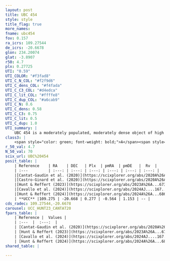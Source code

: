 ```yaml
---
layout: post
title: UBC 454
style: style
title_flag: true
more_names: 
fname: ubc454
fov: 0.157
ra_icrs: 109.27544
de_icrs: -20.6678
glon: 234.20074
glat: -3.8907
r50: 4.7
plx: 0.27725
UTI: "0.59"
UTI_COLOR: "#f3fad8"
UTI_C_N_COL: "#f2f9d6"
UTI_C_dens_COL: "#f4fada"
UTI_C_C3_COL: "#d4edca"
UTI_C_lit_COL: "#ffffe8"
UTI_C_dup_COL: "#a6cab9"
UTI_C_N: 0.6
UTI_C_dens: 0.58
UTI_C_C3: 0.75
UTI_C_lit: 0.5
UTI_C_dup: 1.0
UTI_summary: |
    UBC 454 is a moderately populated, moderately dense object of high C3 quality. It is moderately studied in the literature.
class3: |
    <span style="color: green; font-weight: bold;">A</span><span style="color: #FFC300; font-weight: bold;">B</span>
r_50_val: 4.7
N_50_val: 70
scix_url: UBC%20454
posit_table: |
    | Reference    | RA    | DEC   | Plx  | pmRA  | pmDE   |  Rv  |
    | :---         | :---: | :---: | :---: | :---: | :---: | :---: |
    |[Cantat-Gaudin et al. (2020)](https://scixplorer.org/abs/2020A%26A...640A...1C) | 109.278 | -20.661 | 0.286 | -0.605 | 1.162 | -- |
    |[Castro-Ginard et al. (2020)](https://scixplorer.org/abs/2020A%26A...635A..45C) | 109.276 | -20.654 | 0.279 | -0.599 | 1.15 | -- |
    |[Hunt & Reffert (2023)](https://scixplorer.org/abs/2023A%26A...673A.114H) | 109.266 | -20.661 | 0.271 | -0.567 | 1.16 | 53.957 |
    |[Cavallo et al. (2024)](https://scixplorer.org/abs/2024AJ....167...12C) | 109.274 | -20.661 | 0.271 | -- | -- | -- |
    |[Hunt & Reffert (2024)](https://scixplorer.org/abs/2024A%26A...686A..42H) | 109.266 | -20.661 | 0.271 | -0.567 | 1.16 | 53.957 |
    | **UCC** |109.275 | -20.668 | 0.277 | -0.564 | 1.153 | -- | 
cds_radec: 109.27544,-20.6678
carousel: UCC_HUNT23_CANTAT20
fpars_table: |
    | Reference |  Values |
    | :---  |  :---:  |
    | [Cantat-Gaudin et al. (2020)](https://scixplorer.org/abs/2020A%26A...640A...1C) | `AVNN=0.67, DMNN=12.58, AgeNN=8.4` |
    | [Hunt & Reffert (2023)](https://scixplorer.org/abs/2023A%26A...673A.114H) | `AV50=0.685, diffAV50=1.625, MOD50=12.624, logAge50=8.47` |
    | [Cavallo et al. (2024)](https://scixplorer.org/abs/2024AJ....167...12C) | `AV50=1.32, dMod50=12.62, logAge50=8.61, [Fe/H]50=0.05` |
    | [Hunt & Reffert (2024)](https://scixplorer.org/abs/2024A%26A...686A..42H) | `MassJ=249.232` |
shared_table: |
    
---
```

